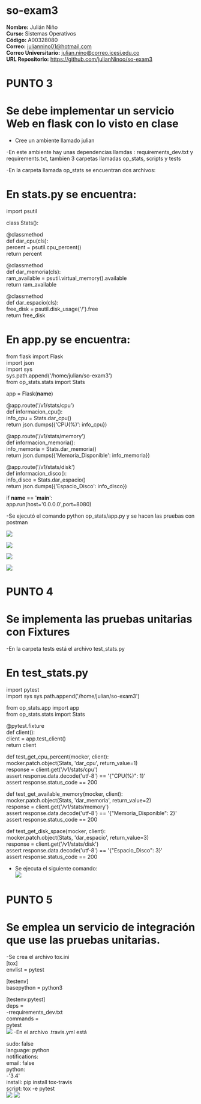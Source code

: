 # so-exam3  

**Nombre:** Julián Niño  
**Curso:** Sistemas Operativos  
**Código:** A00328080  
**Correo:** juliannino01@hotmail.com  
**Correo Universitario:** julian.nino@correo.icesi.edu.co  
**URL Repositorio:** https://github.com/julianNinoo/so-exam3  

# PUNTO 3
# Se debe implementar un servicio Web en flask con lo visto en clase 
- Cree un ambiente llamado julian  

-En este ambiente hay unas dependencias llamdas : requirements_dev.txt y requirements.txt, tambien 3 carpetas llamadas op_stats,
scripts y tests  

-En la carpeta llamada op_stats se encuentran dos archivos:  
# En stats.py se encuentra:  

import psutil

class Stats():

  @classmethod  
  def dar_cpu(cls):  
    percent = psutil.cpu_percent()  
    return percent

  @classmethod  
  def dar_memoria(cls):  
    ram_available = psutil.virtual_memory().available  
    return ram_available  

  @classmethod   
  def dar_espacio(cls):  
    free_disk = psutil.disk_usage('/').free  
    return free_disk  

# En app.py se encuentra:  


from flask import Flask  
import json  
import sys  
sys.path.append('/home/julian/so-exam3')  
from op_stats.stats import Stats  

app = Flask(__name__)  

@app.route('/v1/stats/cpu')   
def informacion_cpu():  
    info_cpu = Stats.dar_cpu()  
    return json.dumps({'CPU(%)': info_cpu})  

@app.route('/v1/stats/memory')  
def informacion_memoria():  
    info_memoria = Stats.dar_memoria()  
    return json.dumps({'Memoria_Disponible': info_memoria})  

@app.route('/v1/stats/disk')  
def informacion_disco():  
    info_disco = Stats.dar_espacio()  
    return json.dumps({'Espacio_Disco': info_disco})  
   


if __name__ == '__main__':  
    app.run(host='0.0.0.0',port=8080)  
    
-Se ejecutó  el comando python op_stats/app.py y se hacen las pruebas con postman   

![](Imagenes/captura1.png)  
 
 ![](Imagenes/captura2.png)  
 
 ![](Imagenes/captura3.png)  
 
  ![](Imagenes/captura4.png)  
  
  # PUNTO 4
  # Se implementa las pruebas unitarias con Fixtures  
  -En la carpeta tests está el archivo test_stats.py   
  
  # En test_stats.py  
  
  import pytest  
import sys 
sys.path.append('/home/julian/so-exam3')  

from op_stats.app import app  
from op_stats.stats import Stats  

@pytest.fixture  
def client():  
  client = app.test_client()  
  return client  

def test_get_cpu_percent(mocker, client):  
  mocker.patch.object(Stats, 'dar_cpu', return_value=1)  
  response = client.get('/v1/stats/cpu')  
  assert response.data.decode('utf-8') == '{"CPU(%)": 1}'  
  assert response.status_code == 200  

def test_get_available_memory(mocker, client):  
  mocker.patch.object(Stats, 'dar_memoria', return_value=2)  
  response = client.get('/v1/stats/memory')  
  assert response.data.decode('utf-8') == '{"Memoria_Disponible": 2}'  
  assert response.status_code == 200  


def test_get_disk_space(mocker, client):  
  mocker.patch.object(Stats, 'dar_espacio', return_value=3)  
  response = client.get('/v1/stats/disk')  
  assert response.data.decode('utf-8') == '{"Espacio_Disco": 3}'  
  assert response.status_code == 200  


- Se ejecuta el siguiente comando:  
![](Imagenes/captura5.png) 

# PUNTO 5  
# Se emplea un servicio de integración que use las pruebas unitarias.  
-Se crea el archivo tox.ini  
[tox]  
envlist = pytest  

[testenv]  
basepython = python3  

[testenv:pytest]  
deps =  
  -rrequirements_dev.txt  
commands =  
  pytest  
  ![](Imagenes/captura6.png) 
  -En el archivo .travis.yml está 
  
  sudo: false  
language: python  
notifications:  
  email: false  
python:  
-'3.4'  
install: pip install tox-travis  
script: tox -e pytest    
![](Imagenes/captura8.png) 
![](Imagenes/captura7.png) 



  

